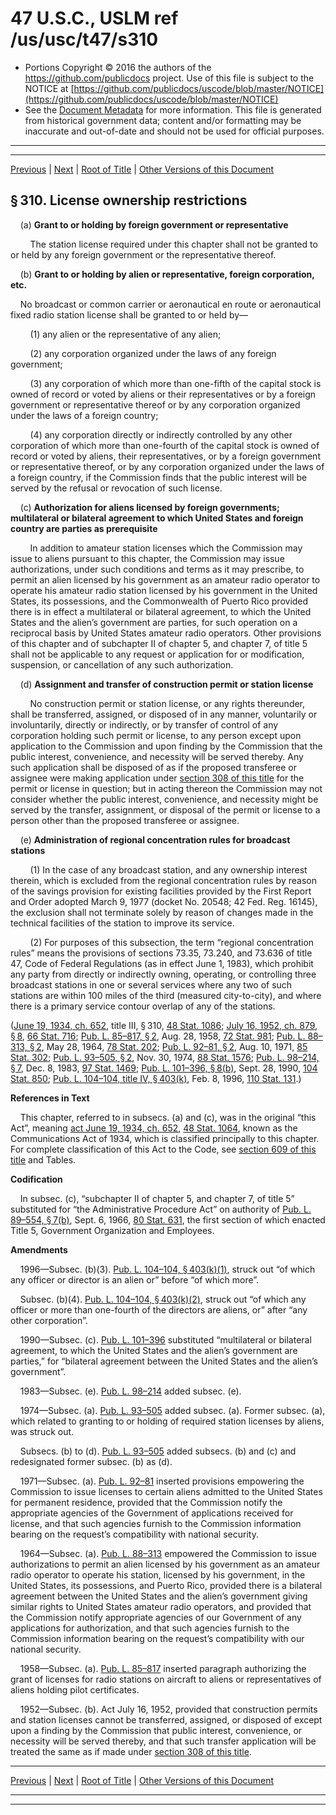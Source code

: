 ---
---

# 47 U.S.C., USLM ref /us/usc/t47/s310

* Portions Copyright © 2016 the authors of the https://github.com/publicdocs project.
  Use of this file is subject to the NOTICE at [https://github.com/publicdocs/uscode/blob/master/NOTICE](https://github.com/publicdocs/uscode/blob/master/NOTICE)
* See the [Document Metadata](././../../../../../..//README.md) for more information.
  This file is generated from historical government data; content and/or formatting may be inaccurate and out-of-date and should not be used for official purposes.

----------
----------

[Previous](./../../../../../..//us/usc/t47/ch5/schIII/ptI/m__us_usc_t47_s3013.md) | [Next](./../../../../../..//us/usc/t47/ch5/schIII/ptI/m__us_usc_t47_s311.md) | [Root of Title](./../../../../../../) | [Other Versions of this Document](https://publicdocs.github.io/go/links?ns=uslm&ref=%2Fus%2Fusc%2Ft47%2Fs310)

## § 310. License ownership restrictions

    (a) __Grant to or holding by foreign government or representative__ 

        The station license required under this chapter shall not be granted to or held by any foreign government or the representative thereof.

    (b) __Grant to or holding by alien or representative, foreign corporation, etc.__ 

    No broadcast or common carrier or aeronautical en route or aeronautical fixed radio station license shall be granted to or held by—

        (1) any alien or the representative of any alien;

        (2) any corporation organized under the laws of any foreign government;

        (3) any corporation of which more than one-fifth of the capital stock is owned of record or voted by aliens or their representatives or by a foreign government or representative thereof or by any corporation organized under the laws of a foreign country;

        (4) any corporation directly or indirectly controlled by any other corporation of which more than one-fourth of the capital stock is owned of record or voted by aliens, their representatives, or by a foreign government or representative thereof, or by any corporation organized under the laws of a foreign country, if the Commission finds that the public interest will be served by the refusal or revocation of such license.

    (c) __Authorization for aliens licensed by foreign governments; multilateral or bilateral agreement to which United States and foreign country are parties as prerequisite__ 

        In addition to amateur station licenses which the Commission may issue to aliens pursuant to this chapter, the Commission may issue authorizations, under such conditions and terms as it may prescribe, to permit an alien licensed by his government as an amateur radio operator to operate his amateur radio station licensed by his government in the United States, its possessions, and the Commonwealth of Puerto Rico provided there is in effect a multilateral or bilateral agreement, to which the United States and the alien’s government are parties, for such operation on a reciprocal basis by United States amateur radio operators. Other provisions of this chapter and of subchapter II of chapter 5, and chapter 7, of title 5 shall not be applicable to any request or application for or modification, suspension, or cancellation of any such authorization.

    (d) __Assignment and transfer of construction permit or station license__ 

        No construction permit or station license, or any rights thereunder, shall be transferred, assigned, or disposed of in any manner, voluntarily or involuntarily, directly or indirectly, or by transfer of control of any corporation holding such permit or license, to any person except upon application to the Commission and upon finding by the Commission that the public interest, convenience, and necessity will be served thereby. Any such application shall be disposed of as if the proposed transferee or assignee were making application under [section 308 of this title][/us/usc/t47/s308] for the permit or license in question; but in acting thereon the Commission may not consider whether the public interest, convenience, and necessity might be served by the transfer, assignment, or disposal of the permit or license to a person other than the proposed transferee or assignee.

    (e) __Administration of regional concentration rules for broadcast stations__ 

        (1) In the case of any broadcast station, and any ownership interest therein, which is excluded from the regional concentration rules by reason of the savings provision for existing facilities provided by the First Report and Order adopted March 9, 1977 (docket No. 20548; 42 Fed. Reg. 16145), the exclusion shall not terminate solely by reason of changes made in the technical facilities of the station to improve its service.

        (2) For purposes of this subsection, the term “regional concentration rules” means the provisions of sections 73.35, 73.240, and 73.636 of title 47, Code of Federal Regulations (as in effect June 1, 1983), which prohibit any party from directly or indirectly owning, operating, or controlling three broadcast stations in one or several services where any two of such stations are within 100 miles of the third (measured city-to-city), and where there is a primary service contour overlap of any of the stations.

([June 19, 1934, ch. 652][/us/act/1934-06-19/ch652], title III, § 310, [48 Stat. 1086][/us/stat/48/1086]; [July 16, 1952, ch. 879, § 8][/us/act/1952-07-16/ch879/s8], [66 Stat. 716][/us/stat/66/716]; [Pub. L. 85–817, § 2][/us/pl/85/817/s2], Aug. 28, 1958, [72 Stat. 981][/us/stat/72/981]; [Pub. L. 88–313, § 2][/us/pl/88/313/s2], May 28, 1964, [78 Stat. 202][/us/stat/78/202]; [Pub. L. 92–81, § 2][/us/pl/92/81/s2], Aug. 10, 1971, [85 Stat. 302][/us/stat/85/302]; [Pub. L. 93–505, § 2][/us/pl/93/505/s2], Nov. 30, 1974, [88 Stat. 1576][/us/stat/88/1576]; [Pub. L. 98–214, § 7][/us/pl/98/214/s7], Dec. 8, 1983, [97 Stat. 1469][/us/stat/97/1469]; [Pub. L. 101–396, § 8(b)][/us/pl/101/396/s8/b], Sept. 28, 1990, [104 Stat. 850][/us/stat/104/850]; [Pub. L. 104–104, title IV, § 403(k)][/us/pl/104/104/s403/k], Feb. 8, 1996, [110 Stat. 131][/us/stat/110/131].)

 __References in Text__ 

    This chapter, referred to in subsecs. (a) and (c), was in the original “this Act”, meaning [act June 19, 1934, ch. 652][/us/act/1934-06-19/ch652], [48 Stat. 1064][/us/stat/48/1064], known as the Communications Act of 1934, which is classified principally to this chapter. For complete classification of this Act to the Code, see [section 609 of this title][/us/usc/t47/s609] and Tables.

 __Codification__ 

    In subsec. (c), “subchapter II of chapter 5, and chapter 7, of title 5” substituted for “the Administrative Procedure Act” on authority of [Pub. L. 89–554, § 7(b)][/us/pl/89/554/s7/b], Sept. 6, 1966, [80 Stat. 631][/us/stat/80/631], the first section of which enacted Title 5, Government Organization and Employees.

 __Amendments__ 

    1996—Subsec. (b)(3). [Pub. L. 104–104, § 403(k)(1)][/us/pl/104/104/s403/k/1], struck out “of which any officer or director is an alien or” before “of which more”.

    Subsec. (b)(4). [Pub. L. 104–104, § 403(k)(2)][/us/pl/104/104/s403/k/2], struck out “of which any officer or more than one-fourth of the directors are aliens, or” after “any other corporation”.

    1990—Subsec. (c). [Pub. L. 101–396][/us/pl/101/396] substituted “multilateral or bilateral agreement, to which the United States and the alien’s government are parties,” for “bilateral agreement between the United States and the alien’s government”.

    1983—Subsec. (e). [Pub. L. 98–214][/us/pl/98/214] added subsec. (e).

    1974—Subsec. (a). [Pub. L. 93–505][/us/pl/93/505] added subsec. (a). Former subsec. (a), which related to granting to or holding of required station licenses by aliens, was struck out.

    Subsecs. (b) to (d). [Pub. L. 93–505][/us/pl/93/505] added subsecs. (b) and (c) and redesignated former subsec. (b) as (d).

    1971—Subsec. (a). [Pub. L. 92–81][/us/pl/92/81] inserted provisions empowering the Commission to issue licenses to certain aliens admitted to the United States for permanent residence, provided that the Commission notify the appropriate agencies of the Government of applications received for license, and that such agencies furnish to the Commission information bearing on the request’s compatibility with national security.

    1964—Subsec. (a). [Pub. L. 88–313][/us/pl/88/313] empowered the Commission to issue authorizations to permit an alien licensed by his government as an amateur radio operator to operate his station, licensed by his government, in the United States, its possessions, and Puerto Rico, provided there is a bilateral agreement between the United States and the alien’s government giving similar rights to United States amateur radio operators, and provided that the Commission notify appropriate agencies of our Government of any applications for authorization, and that such agencies furnish to the Commission information bearing on the request’s compatibility with our national security.

    1958—Subsec. (a). [Pub. L. 85–817][/us/pl/85/817] inserted paragraph authorizing the grant of licenses for radio stations on aircraft to aliens or representatives of aliens holding pilot certificates.

    1952—Subsec. (b). Act July 16, 1952, provided that construction permits and station licenses cannot be transferred, assigned, or disposed of except upon a finding by the Commission that public interest, convenience, or necessity will be served thereby, and that such transfer application will be treated the same as if made under [section 308 of this title][/us/usc/t47/s308].

----------

[Previous](./../../../../../..//us/usc/t47/ch5/schIII/ptI/m__us_usc_t47_s3013.md) | [Next](./../../../../../..//us/usc/t47/ch5/schIII/ptI/m__us_usc_t47_s311.md) | [Root of Title](./../../../../../../) | [Other Versions of this Document](https://publicdocs.github.io/go/links?ns=uslm&ref=%2Fus%2Fusc%2Ft47%2Fs310)

----------
----------

[/us/usc/t47/s308]: https://publicdocs.github.io/go/links?ns=uslm&ref=%2Fus%2Fusc%2Ft47%2Fs308
[/us/act/1934-06-19/ch652]: https://publicdocs.github.io/go/links?ns=uslm&ref=%2Fus%2Fact%2F1934-06-19%2Fch652
[/us/stat/48/1086]: https://publicdocs.github.io/go/links?ns=uslm&ref=%2Fus%2Fstat%2F48%2F1086
[/us/act/1952-07-16/ch879/s8]: https://publicdocs.github.io/go/links?ns=uslm&ref=%2Fus%2Fact%2F1952-07-16%2Fch879%2Fs8
[/us/stat/66/716]: https://publicdocs.github.io/go/links?ns=uslm&ref=%2Fus%2Fstat%2F66%2F716
[/us/pl/85/817/s2]: https://publicdocs.github.io/go/links?ns=uslm&ref=%2Fus%2Fpl%2F85%2F817%2Fs2
[/us/stat/72/981]: https://publicdocs.github.io/go/links?ns=uslm&ref=%2Fus%2Fstat%2F72%2F981
[/us/pl/88/313/s2]: https://publicdocs.github.io/go/links?ns=uslm&ref=%2Fus%2Fpl%2F88%2F313%2Fs2
[/us/stat/78/202]: https://publicdocs.github.io/go/links?ns=uslm&ref=%2Fus%2Fstat%2F78%2F202
[/us/pl/92/81/s2]: https://publicdocs.github.io/go/links?ns=uslm&ref=%2Fus%2Fpl%2F92%2F81%2Fs2
[/us/stat/85/302]: https://publicdocs.github.io/go/links?ns=uslm&ref=%2Fus%2Fstat%2F85%2F302
[/us/pl/93/505/s2]: https://publicdocs.github.io/go/links?ns=uslm&ref=%2Fus%2Fpl%2F93%2F505%2Fs2
[/us/stat/88/1576]: https://publicdocs.github.io/go/links?ns=uslm&ref=%2Fus%2Fstat%2F88%2F1576
[/us/pl/98/214/s7]: https://publicdocs.github.io/go/links?ns=uslm&ref=%2Fus%2Fpl%2F98%2F214%2Fs7
[/us/stat/97/1469]: https://publicdocs.github.io/go/links?ns=uslm&ref=%2Fus%2Fstat%2F97%2F1469
[/us/pl/101/396/s8/b]: https://publicdocs.github.io/go/links?ns=uslm&ref=%2Fus%2Fpl%2F101%2F396%2Fs8%2Fb
[/us/stat/104/850]: https://publicdocs.github.io/go/links?ns=uslm&ref=%2Fus%2Fstat%2F104%2F850
[/us/pl/104/104/s403/k]: https://publicdocs.github.io/go/links?ns=uslm&ref=%2Fus%2Fpl%2F104%2F104%2Fs403%2Fk
[/us/stat/110/131]: https://publicdocs.github.io/go/links?ns=uslm&ref=%2Fus%2Fstat%2F110%2F131
[/us/act/1934-06-19/ch652]: https://publicdocs.github.io/go/links?ns=uslm&ref=%2Fus%2Fact%2F1934-06-19%2Fch652
[/us/stat/48/1064]: https://publicdocs.github.io/go/links?ns=uslm&ref=%2Fus%2Fstat%2F48%2F1064
[/us/usc/t47/s609]: https://publicdocs.github.io/go/links?ns=uslm&ref=%2Fus%2Fusc%2Ft47%2Fs609
[/us/pl/89/554/s7/b]: https://publicdocs.github.io/go/links?ns=uslm&ref=%2Fus%2Fpl%2F89%2F554%2Fs7%2Fb
[/us/stat/80/631]: https://publicdocs.github.io/go/links?ns=uslm&ref=%2Fus%2Fstat%2F80%2F631
[/us/pl/104/104/s403/k/1]: https://publicdocs.github.io/go/links?ns=uslm&ref=%2Fus%2Fpl%2F104%2F104%2Fs403%2Fk%2F1
[/us/pl/104/104/s403/k/2]: https://publicdocs.github.io/go/links?ns=uslm&ref=%2Fus%2Fpl%2F104%2F104%2Fs403%2Fk%2F2
[/us/pl/101/396]: https://publicdocs.github.io/go/links?ns=uslm&ref=%2Fus%2Fpl%2F101%2F396
[/us/pl/98/214]: https://publicdocs.github.io/go/links?ns=uslm&ref=%2Fus%2Fpl%2F98%2F214
[/us/pl/93/505]: https://publicdocs.github.io/go/links?ns=uslm&ref=%2Fus%2Fpl%2F93%2F505
[/us/pl/93/505]: https://publicdocs.github.io/go/links?ns=uslm&ref=%2Fus%2Fpl%2F93%2F505
[/us/pl/92/81]: https://publicdocs.github.io/go/links?ns=uslm&ref=%2Fus%2Fpl%2F92%2F81
[/us/pl/88/313]: https://publicdocs.github.io/go/links?ns=uslm&ref=%2Fus%2Fpl%2F88%2F313
[/us/pl/85/817]: https://publicdocs.github.io/go/links?ns=uslm&ref=%2Fus%2Fpl%2F85%2F817
[/us/usc/t47/s308]: https://publicdocs.github.io/go/links?ns=uslm&ref=%2Fus%2Fusc%2Ft47%2Fs308


